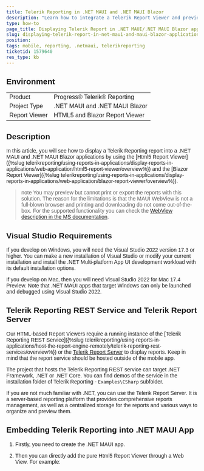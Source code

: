 ```yaml
---
title: Telerik Reporting in .NET MAUI and .NET MAUI Blazor
description: "Learn how to integrate a Telerik Report Viewer and preview a report into a .NET MAUI and .NET MAUI Blazor application."
type: how-to
page_title: Displaying Telerik Report in .NET MAUI/.NET MAUI Blazor application
slug: displaying-telerik-report-in-net-maui-and-maui-blazor-applications
position: 
tags: mobile, reporting, .netmaui, telerikreporting
ticketid: 1579640
res_type: kb
---
```


## Environment

<table>
	<tbody>
		<tr>
			<td>Product</td>
			<td>Progress® Telerik® Reporting</td>
		</tr>
		<tr>
			<td>Project Type</td>
			<td>.NET MAUI and .NET MAUI Blazor</td>
		</tr>
		<tr>
			<td>Report Viewer</td>
			<td>HTML5 and Blazor Report Viewer</td>
		</tr>
	</tbody>
</table>

## Description

In this article, you will see how to display a Telerik Reporting report into a .NET MAUI and .NET MAUI Blazor applications by using the [Html5 Report Viewer]({%slug telerikreporting/using-reports-in-applications/display-reports-in-applications/web-application/html5-report-viewer/overview%}) and the [Blazor Report Viewer]({%slug telerikreporting/using-reports-in-applications/display-reports-in-applications/web-application/blazor-report-viewer/overview%}).

>note You may preview but cannot print or export the reports with this solution. The reason for the limitations is that the MAUI WebView is not a full-blown browser and printing and downloading do not come out-of-the-box. For the supported functionality you can check the [WebView description in the MS documentation](https://learn.microsoft.com/en-us/dotnet/maui/user-interface/controls/webview?pivots=devices-android).

## Visual Studio Requirements

If you develop on Windows, you will need the Visual Studio 2022 version 17.3 or higher. You can make a new installation of Visual Studio or modify your current installation and install the .NET Multi-platform App UI development workload with its default installation options.

If you develop on Mac, then you will need Visual Studio 2022 for Mac 17.4 Preview. Note that .NET MAUI apps that target Windows can only be launched and debugged using Visual Studio 2022.

## Telerik Reporting REST Service and Telerik Report Server

Our HTML-based Report Viewers require a running instance of the [Telerik Reporting REST Service]({%slug telerikreporting/using-reports-in-applications/host-the-report-engine-remotely/telerik-reporting-rest-services/overview%}) or the [Telerik Report Server](https://www.telerik.com/report-server) to display reports. Keep in mind that the report service should be hosted outside of the mobile app.

The project that hosts the Telerik Reporting REST service can target .NET Framework, .NET or .NET Core. You can find demos of the service in the installation folder of Telerik Reporting - `Examples\CSharp` subfolder.

If you are not much familiar with .NET, you can use the Telerik Report Server. It is a server-based reporting platform that provides comprehensive reports management, as well as a centralized storage for the reports and various ways to organize and preview them.

## Embedding Telerik Reporting into .NET MAUI App

1. Firstly, you need to create the .NET MAUI app.
1. Then you can directly add the pure Html5 Report Viewer through a Web View. For example:

	````HTML
<WebView HeightRequest="600" WidthRequest="800">
		<WebView.Source>
			<HtmlWebViewSource>
				<HtmlWebViewSource.Html>
					<![CDATA[
	<html xmlns="http://www.w3.org/1999/xhtml">
		<head>
			<title>Telerik HTML5 Report Viewer Demo</title>
			<meta http-equiv="X-UA-Compatible" content="IE=edge" />
			<meta name="viewport" content="width=device-width, initial-scale=1, maximum-scale=1" />
			<script src="https://ajax.googleapis.com/ajax/libs/jquery/3.3.1/jquery.min.js"></script>
			<link href="https://kendo.cdn.telerik.com/{{site.kendosubsetversion}}/styles/kendo.common.min.css" rel="stylesheet" id="common-css" />
			<link href="https://kendo.cdn.telerik.com/{{site.kendosubsetversion}}/styles/kendo.blueopal.min.css" rel="stylesheet" id="skin-css" />
			<script src="https://demos.telerik.com/reporting/api/reports/resources/js/telerikReportViewer"></script>
			<style>
				body {
					font-family: Verdana, Arial, sans-serif;
					margin: 5px;
				}
			
				#reportViewer1 {
				. . .
				}
			</style>
		</head>
		<body>

			<div id="reportViewer1">
				loading...
			</div>

			<script type="text/javascript">
				$(document).ready(function () {
					$("#reportViewer1")
						.telerik_ReportViewer({
							serviceUrl: "https://demos.telerik.com/reporting/api/reports/",
							reportSource: {
								//parameters: {}
								//parameters: { Year: [2001, 2003, 2004] }
							},
							// Report Server connection configuration
							// If Report Server is used instead of hosting a REST Service, comment out 'serviceUrl' and 'reportSource' above
							// uncomment 'reportServer' and 'reportSource' below
							//reportServer: {
							//    url: "http://report-server-host:83",
							//    username: "admin",
							//    password: "adminpass"
							//},
							//reportSource: {
							//    // For Report Server, use "{Category}/{ReportName}"
							//    report: "Samples/Dashboard"
							//},
						});
				});
			</script>

		</body>
	</html>
	]]>
				</HtmlWebViewSource.Html>
			</HtmlWebViewSource>
		</WebView.Source>
	</WebView>
````

You can also put the page of the viewer into a separate html file and refer it into the web view.

## Embedding Telerik Reporting into a .NET MAUI Blazor App

In this scenario, we will use the Blazor wrapper of the Html5 Report Viewer. For details, check the article [How to Use Blazor Report Viewer]({%slug telerikreporting/using-reports-in-applications/display-reports-in-applications/web-application/blazor-report-viewer/how-to-use-blazor-report-viewer%}). 
You may also check our Native Blazor Report Viewer released in [R3 2022](https://www.telerik.com/support/whats-new/reporting/release-history/progress-telerik-reporting-r3-2022-16-2-22-914). An example can be found in the installation folder of Telerik Reporting, by default: `C:\Program Files (x86)\Progress\Telerik Reporting {{site.suiteversion}}\Examples\CSharp\CSharp.BlazorNativeExample.VS2022.sln`.

1. Create the MAUI Blazor app.
1. Add the `Telerik.ReportViewer.Blazor NuGet` package.
1. In the `wwwroot\index.html`, add the following scripts 

	````JavaScript
<head>
	…
		<script src="https://ajax.googleapis.com/ajax/libs/jquery/3.3.1/jquery.min.js"></script>
		<script src="https://kendo.cdn.telerik.com/{{site.kendosubsetversion}}/js/kendo.all.min.js"></script>
		<script src="https://demos.telerik.com/reporting/api/reports/resources/js/telerikReportViewer"></script>
	</head>
	<body>
	…
		<script src="_content/Telerik.ReportViewer.Blazor/interop.js" defer></script>
	</body>
````


1. Add the viewer to the `Index.razor` page:

	````HTML
@page "/"
	@using Telerik.ReportViewer.Blazor
	
	<h1>Telerik Reporting Blazor Report Viewer</h1>
	
	<style>
		.trv-report-viewer {
			width: 85%;
			height: 600px;
			padding-right: 50px;
		}
	</style>
	
	<link rel="stylesheet" href="https://unpkg.com/@@progress/kendo-theme-default@5.0.1/dist/all.css" />
	
	<ReportViewer @ref="reportViewer1"
		ViewerId="rv1"
		ServiceUrl="https://demos.telerik.com/reporting/api/reports"
		ReportSource="@(new ReportSourceOptions
						{
							Report = "Conference report.trdx",
											})"
		Parameters="@(new ParametersOptions { Editors = new EditorsOptions { MultiSelect = EditorType.ComboBox, SingleSelect = EditorType.ComboBox } })"
		ScaleMode="@(ScaleMode.FitPage)"
		Scale="1.0" />
		
	@code {
		ReportViewer reportViewer1;
	}
````


## Source Code

The two projects can be found in our GitHub repository:

* [Telerik Reporting in .NET MAUI project](https://github.com/telerik/reporting-samples/tree/master/TelerikReportingMaui) 
* [Telerik Reporting in .NET MAUI Blazor project](https://github.com/telerik/reporting-samples/tree/master/TelerikReportingMauiBlazor)
